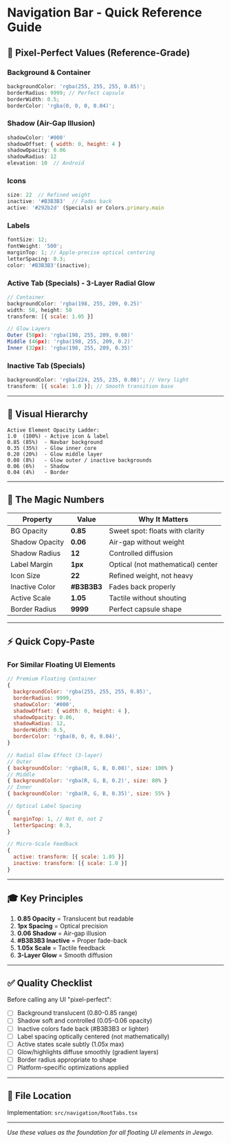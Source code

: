 # Navigation Bar - Quick Reference Guide

## 🎯 Pixel-Perfect Values (Reference-Grade)

### Background & Container

```javascript
backgroundColor: 'rgba(255, 255, 255, 0.85)';
borderRadius: 9999; // Perfect capsule
borderWidth: 0.5;
borderColor: 'rgba(0, 0, 0, 0.04)';
```

### Shadow (Air-Gap Illusion)

```javascript
shadowColor: '#000'
shadowOffset: { width: 0, height: 4 }
shadowOpacity: 0.06
shadowRadius: 12
elevation: 10  // Android
```

### Icons

```javascript
size: 22  // Refined weight
inactive: '#B3B3B3'  // Fades back
active: '#292b2d' (Specials) or Colors.primary.main
```

### Labels

```javascript
fontSize: 12;
fontWeight: '500';
marginTop: 1; // Apple-precise optical centering
letterSpacing: 0.3;
color: '#B3B3B3'(inactive);
```

### Active Tab (Specials) - 3-Layer Radial Glow

```javascript
// Container
backgroundColor: 'rgba(198, 255, 209, 0.25)'
width: 58, height: 58
transform: [{ scale: 1.05 }]

// Glow Layers
Outer (58px): 'rgba(198, 255, 209, 0.08)'
Middle (46px): 'rgba(198, 255, 209, 0.2)'
Inner (32px): 'rgba(198, 255, 209, 0.35)'
```

### Inactive Tab (Specials)

```javascript
backgroundColor: 'rgba(224, 255, 235, 0.08)'; // Very light
transform: [{ scale: 1.0 }]; // Smooth transition base
```

---

## 🎨 Visual Hierarchy

```
Active Element Opacity Ladder:
1.0  (100%) - Active icon & label
0.85 (85%)  - Navbar background
0.35 (35%)  - Glow inner core
0.20 (20%)  - Glow middle layer
0.08 (8%)   - Glow outer / inactive backgrounds
0.06 (6%)   - Shadow
0.04 (4%)   - Border
```

---

## 🔢 The Magic Numbers

| Property       | Value       | Why It Matters                    |
| -------------- | ----------- | --------------------------------- |
| BG Opacity     | **0.85**    | Sweet spot: floats with clarity   |
| Shadow Opacity | **0.06**    | Air-gap without weight            |
| Shadow Radius  | **12**      | Controlled diffusion              |
| Label Margin   | **1px**     | Optical (not mathematical) center |
| Icon Size      | **22**      | Refined weight, not heavy         |
| Inactive Color | **#B3B3B3** | Fades back properly               |
| Active Scale   | **1.05**    | Tactile without shouting          |
| Border Radius  | **9999**    | Perfect capsule shape             |

---

## ⚡ Quick Copy-Paste

### For Similar Floating UI Elements

```javascript
// Premium Floating Container
{
  backgroundColor: 'rgba(255, 255, 255, 0.85)',
  borderRadius: 9999,
  shadowColor: '#000',
  shadowOffset: { width: 0, height: 4 },
  shadowOpacity: 0.06,
  shadowRadius: 12,
  borderWidth: 0.5,
  borderColor: 'rgba(0, 0, 0, 0.04)',
}

// Radial Glow Effect (3-layer)
// Outer
{ backgroundColor: 'rgba(R, G, B, 0.08)', size: 100% }
// Middle
{ backgroundColor: 'rgba(R, G, B, 0.2)', size: 80% }
// Inner
{ backgroundColor: 'rgba(R, G, B, 0.35)', size: 55% }

// Optical Label Spacing
{
  marginTop: 1, // Not 0, not 2
  letterSpacing: 0.3,
}

// Micro-Scale Feedback
{
  active: transform: [{ scale: 1.05 }]
  inactive: transform: [{ scale: 1.0 }]
}
```

---

## 🎓 Key Principles

1. **0.85 Opacity** = Translucent but readable
2. **1px Spacing** = Optical precision
3. **0.06 Shadow** = Air-gap illusion
4. **#B3B3B3 Inactive** = Proper fade-back
5. **1.05x Scale** = Tactile feedback
6. **3-Layer Glow** = Smooth diffusion

---

## ✅ Quality Checklist

Before calling any UI "pixel-perfect":

- [ ] Background translucent (0.80-0.85 range)
- [ ] Shadow soft and controlled (0.05-0.06 opacity)
- [ ] Inactive colors fade back (#B3B3B3 or lighter)
- [ ] Label spacing optically centered (not mathematically)
- [ ] Active states scale subtly (1.05x max)
- [ ] Glow/highlights diffuse smoothly (gradient layers)
- [ ] Border radius appropriate to shape
- [ ] Platform-specific optimizations applied

---

## 🚀 File Location

Implementation: `src/navigation/RootTabs.tsx`

---

_Use these values as the foundation for all floating UI elements in Jewgo._
